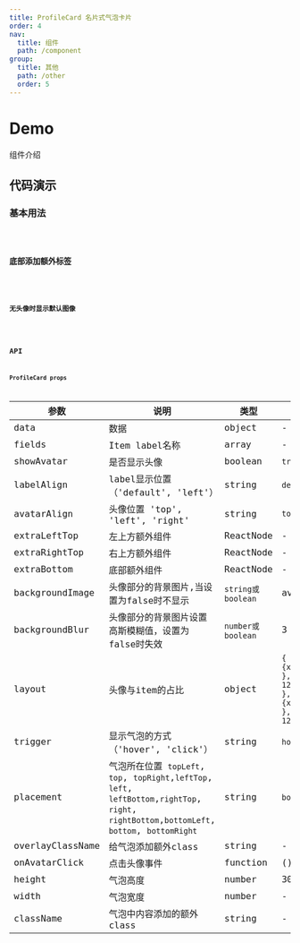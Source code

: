 ```yaml
---
title: ProfileCard 名片式气泡卡片
order: 4
nav:
  title: 组件
  path: /component
group:
  title: 其他
  path: /other
  order: 5
---
```


# Demo
组件介绍

## 代码演示

### 基本用法
<code src="./demo/demo1.tsx" />

### 底部添加额外标签
<code src="./demo/demo2.tsx" />

### 无头像时显示默认图像
<code src="./demo/demo3.tsx" />

## API
### ProfileCard props

| 参数             | 说明                                                                                                                                               | 类型              | 默认值                                                                                                |
| ---------------- | -------------------------------------------------------------------------------------------------------------------------------------------------- | ----------------- | ----------------------------------------------------------------------------------------------------- |
| data             | 数据                                                                                                                                               | object            | -                                                                                                     |
| fields           | Item label名称                                                                                                                                     | array             | -                                                                                                     |
| showAvatar       | 是否显示头像                                                                                                                                       | boolean           | `true`                                                                                                |
| labelAlign       | label显示位置（'default', 'left'）                                                                                                                 | string            | `default`                                                                                             |
| avatarAlign      | 头像位置 'top', 'left', 'right'                                                                                                                    | string            | `top`                                                                                                 |
| extraLeftTop     | 左上方额外组件                                                                                                                                     | ReactNode         | -                                                                                                     |
| extraRightTop    | 右上方额外组件                                                                                                                                     | ReactNode         | -                                                                                                     |
| extraBottom      | 底部额外组件                                                                                                                                       | ReactNode         | -                                                                                                     |
| backgroundImage  | 头像部分的背景图片,当设置为false时不显示                                                                                                           | `string或boolean` | avatarUrl                                                                                             |
| backgroundBlur   | 头像部分的背景图片设置高斯模糊值，设置为false时失效                                                                                                | `number或boolean` | 3                                                                                                     |
| layout           | 头像与item的占比                                                                                                                                   | object            | `{ labelCol: {xs: { span: 12 },sm: { span: 12 },},wrapperCol: {xs: { span: 12 },sm: { span: 12 },},}` |
| trigger          | 显示气泡的方式（'hover', 'click'）                                                                                                                 | string            | `hover`                                                                                               |
| placement        | 气泡所在位置 `topLeft`, `top`, `topRight`,`leftTop`, `left`, `leftBottom`,`rightTop`, `right`, `rightBottom`,`bottomLeft`, `bottom`, `bottomRight` | string            | `bottom`                                                                                              |
| overlayClassName | 给气泡添加额外class                                                                                                                                | string            | -                                                                                                     |
| onAvatarClick    | 点击头像事件                                                                                                                                       | function          | () => void                                                                                            |
| height           | 气泡高度                                                                                                                                           | number            | 300                                                                                                   |
| width            | 气泡宽度                                                                                                                                           | number            | -                                                                                                     |
| className        | 气泡中内容添加的额外class                                                                                                                          | string            | -                                                                                                     |